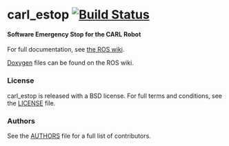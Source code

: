 carl_estop [![Build Status](https://api.travis-ci.org/GT-RAIL/carl_estop.png)](https://travis-ci.org/GT-RAIL/carl_estop)
==========

#### Software Emergency Stop for the CARL Robot
For full documentation, see [the ROS wiki](http://ros.org/wiki/carl_estop).

[Doxygen](http://docs.ros.org/indigo/api/carl_estop/html/) files can be found on the ROS wiki.

### License
carl_estop is released with a BSD license. For full terms and conditions, see the [LICENSE](LICENSE) file.

### Authors
See the [AUTHORS](AUTHORS.md) file for a full list of contributors.
